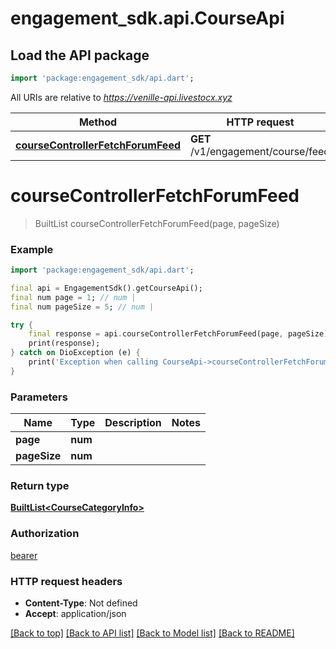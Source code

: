 # engagement_sdk.api.CourseApi

## Load the API package
```dart
import 'package:engagement_sdk/api.dart';
```

All URIs are relative to *https://venille-api.livestocx.xyz*

Method | HTTP request | Description
------------- | ------------- | -------------
[**courseControllerFetchForumFeed**](CourseApi.md#coursecontrollerfetchforumfeed) | **GET** /v1/engagement/course/feed | 


# **courseControllerFetchForumFeed**
> BuiltList<CourseCategoryInfo> courseControllerFetchForumFeed(page, pageSize)



### Example
```dart
import 'package:engagement_sdk/api.dart';

final api = EngagementSdk().getCourseApi();
final num page = 1; // num | 
final num pageSize = 5; // num | 

try {
    final response = api.courseControllerFetchForumFeed(page, pageSize);
    print(response);
} catch on DioException (e) {
    print('Exception when calling CourseApi->courseControllerFetchForumFeed: $e\n');
}
```

### Parameters

Name | Type | Description  | Notes
------------- | ------------- | ------------- | -------------
 **page** | **num**|  | 
 **pageSize** | **num**|  | 

### Return type

[**BuiltList&lt;CourseCategoryInfo&gt;**](CourseCategoryInfo.md)

### Authorization

[bearer](../README.md#bearer)

### HTTP request headers

 - **Content-Type**: Not defined
 - **Accept**: application/json

[[Back to top]](#) [[Back to API list]](../README.md#documentation-for-api-endpoints) [[Back to Model list]](../README.md#documentation-for-models) [[Back to README]](../README.md)

